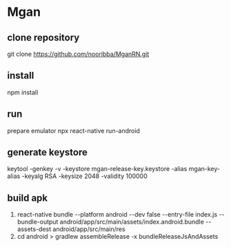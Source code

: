 # Mgan

## clone repository
git clone https://github.com/nooribba/MganRN.git

## install
npm install

## run
prepare emulator
npx react-native run-android

## generate keystore
keytool -genkey -v -keystore mgan-release-key.keystore -alias mgan-key-alias -keyalg RSA -keysize 2048 -validity 100000

## build apk
1. react-native bundle --platform android --dev false --entry-file index.js --bundle-output android/app/src/main/assets/index.android.bundle --assets-dest android/app/src/main/res
2. cd android > gradlew assembleRelease -x bundleReleaseJsAndAssets
